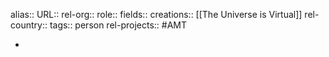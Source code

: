 alias::
URL::
rel-org::
role::
fields::
creations:: [[The Universe is Virtual]]
rel-country::
tags:: person
rel-projects:: #AMT



-
